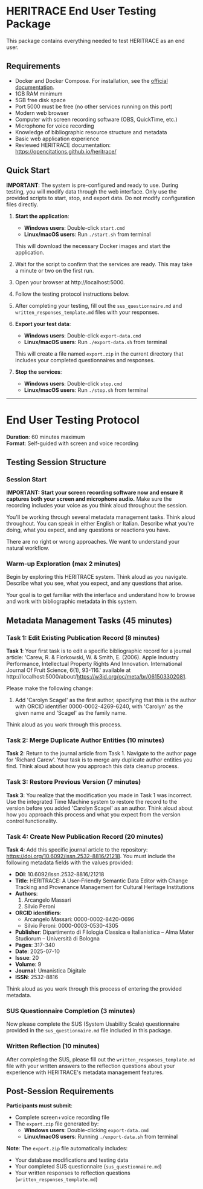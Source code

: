 # HERITRACE End User Testing Package

This package contains everything needed to test HERITRACE as an end user.

## Requirements

- Docker and Docker Compose. For installation, see the <a href="https://docs.docker.com/get-docker/" target="_blank">official documentation</a>.
- 1GB RAM minimum
- 5GB free disk space
- Port 5000 must be free (no other services running on this port)
- Modern web browser
- Computer with screen recording software (OBS, QuickTime, etc.)
- Microphone for voice recording
- Knowledge of bibliographic resource structure and metadata
- Basic web application experience
- Reviewed HERITRACE documentation: https://opencitations.github.io/heritrace/

## Quick Start

**IMPORTANT**: The system is pre-configured and ready to use. During testing, you will modify data through the web interface. Only use the provided scripts to start, stop, and export data. Do not modify configuration files directly.

1.  **Start the application**:
    - **Windows users**: Double-click `start.cmd`
    - **Linux/macOS users**: Run `./start.sh` from terminal
    
    This will download the necessary Docker images and start the application.
2.  Wait for the script to confirm that the services are ready. This may take a minute or two on the first run.
3.  Open your browser at http://localhost:5000.
4.  Follow the testing protocol instructions below.
5.  After completing your testing, fill out the `sus_questionnaire.md` and `written_responses_template.md` files with your responses.
6.  **Export your test data**:
    - **Windows users**: Double-click `export-data.cmd`
    - **Linux/macOS users**: Run `./export-data.sh` from terminal
    
    This will create a file named `export.zip` in the current directory that includes your completed questionnaires and responses.
7.  **Stop the services**:
    - **Windows users**: Double-click `stop.cmd`
    - **Linux/macOS users**: Run `./stop.sh` from terminal

---

# End User Testing Protocol

**Duration**: 60 minutes maximum  
**Format**: Self-guided with screen and voice recording

## Testing Session Structure

### **Session Start**

**IMPORTANT: Start your screen recording software now and ensure it captures both your screen and microphone audio.** Make sure the recording includes your voice as you think aloud throughout the session.

You'll be working through several metadata management tasks. Think aloud throughout. You can speak in either English or Italian. Describe what you're doing, what you expect, and any questions or reactions you have.

There are no right or wrong approaches. We want to understand your natural workflow.

### **Warm-up Exploration (max 2 minutes)**

Begin by exploring this HERITRACE system. Think aloud as you navigate. Describe what you see, what you expect, and any questions that arise.

Your goal is to get familiar with the interface and understand how to browse and work with bibliographic metadata in this system.

## Metadata Management Tasks (45 minutes)

### Task 1: Edit Existing Publication Record (8 minutes)

**Task 1**: Your first task is to edit a specific bibliographic record for a journal article: 'Carew, R. & Florkowski, W. & Smith, E. (2006). Apple Industry Performance, Intellectual Property Rights And Innovation. International Journal Of Fruit Science, 6(1), 93-116.' available at http://localhost:5000/about/https://w3id.org/oc/meta/br/061503302081.

Please make the following change:
1. Add 'Carolyn Scagel' as the first author, specifying that this is the author with ORCID identifier 0000-0002-4269-6240, with 'Carolyn' as the given name and 'Scagel' as the family name.

Think aloud as you work through this process.

### Task 2: Merge Duplicate Author Entities (10 minutes)

**Task 2**: Return to the journal article from Task 1. Navigate to the author page for 'Richard Carew'. Your task is to merge any duplicate author entities you find. Think aloud about how you approach this data cleanup process.

### Task 3: Restore Previous Version (7 minutes)

**Task 3**: You realize that the modification you made in Task 1 was incorrect. Use the integrated Time Machine system to restore the record to the version before you added 'Carolyn Scagel' as an author. Think aloud about how you approach this process and what you expect from the version control functionality.

### Task 4: Create New Publication Record (20 minutes)

**Task 4**: Add this specific journal article to the repository: https://doi.org/10.6092/issn.2532-8816/21218. You must include the following metadata fields with the values provided:

- **DOI**: 10.6092/issn.2532-8816/21218
- **Title**: HERITRACE: A User-Friendly Semantic Data Editor with Change Tracking and Provenance Management for Cultural Heritage Institutions
- **Authors**: 
  1. Arcangelo Massari
  2. Silvio Peroni
- **ORCID identifiers**: 
  - Arcangelo Massari: 0000-0002-8420-0696
  - Silvio Peroni: 0000-0003-0530-4305
- **Publisher**: Dipartimento di Filologia Classica e Italianistica – Alma Mater Studiorum – Università di Bologna
- **Pages**: 317-340
- **Date**: 2025-07-10
- **Issue**: 20
- **Volume**: 9
- **Journal**: Umanistica Digitale
- **ISSN**: 2532-8816

Think aloud as you work through this process of entering the provided metadata.

### **SUS Questionnaire Completion (3 minutes)**

Now please complete the SUS (System Usability Scale) questionnaire provided in the `sus_questionnaire.md` file included in this package.

### **Written Reflection (10 minutes)**

After completing the SUS, please fill out the `written_responses_template.md` file with your written answers to the reflection questions about your experience with HERITRACE's metadata management features.

## Post-Session Requirements

**Participants must submit**:
- Complete screen+voice recording file
- The `export.zip` file generated by:
  - **Windows users**: Double-clicking `export-data.cmd`
  - **Linux/macOS users**: Running `./export-data.sh` from terminal

**Note**: The `export.zip` file automatically includes:
- Your database modifications and testing data
- Your completed SUS questionnaire (`sus_questionnaire.md`)
- Your written responses to reflection questions (`written_responses_template.md`)